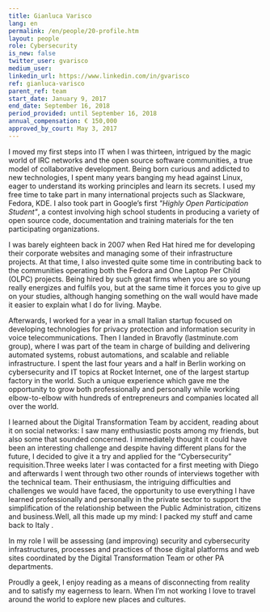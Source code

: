 ```yaml
---
title: Gianluca Varisco
lang: en
permalink: /en/people/20-profile.htm
layout: people
role: Cybersecurity
is_new: false
twitter_user: gvarisco
medium_user:
linkedin_url: https://www.linkedin.com/in/gvarisco
ref: gianluca-varisco
parent_ref: team
start_date: January 9, 2017
end_date: September 16, 2018
period_provided: until September 16, 2018
annual_compensation: € 150,000
approved_by_court: May 3, 2017
---
```

I moved my first steps into IT when I was thirteen, intrigued by the magic world of IRC networks and the open source software communities, a true model of collaborative development. Being born curious and  addicted to new technologies, I spent many years  banging my head against Linux, eager to understand its working principles and learn its secrets. I used my free time to take part in many international projects such as Slackware, Fedora, KDE. I also took part in Google’s first *"Highly Open Participation Student"*, a contest involving high school students in producing a variety of  open source code, documentation and training materials for the ten participating organizations.

I was barely eighteen back in 2007 when Red Hat hired me for developing their corporate websites and managing some of their infrastructure projects. At that time, I also invested quite some time in contributing back to the communities operating both the Fedora and One Laptop Per Child (OLPC) projects. Being hired by such great firms when you are so young really energizes and fulfils you, but at the same time it forces you to give up on your studies, although hanging something on the wall would have made it easier to explain what I do for living. Maybe.

Afterwards, I worked for a year in a small Italian startup focused on developing technologies for privacy protection and information security in voice telecommunications. Then I landed in Bravofly (lastminute.com group), where I was part of the team in charge of building and delivering  automated systems, robust automations, and scalable and reliable infrastructure. I spent the last four years and a half in Berlin working on cybersecurity and IT topics at Rocket Internet, one of the largest startup factory in the world. Such a unique experience which gave me the opportunity to grow both professionally and personally while working elbow-to-elbow with hundreds of entrepreneurs and companies located all over the world.

I learned about the Digital Transformation Team by accident, reading about it on social networks: I saw many enthusiastic posts among my friends, but also some that sounded concerned. I immediately thought it could have been an interesting challenge and despite having different plans for the future, I decided to give it a try and applied for the “Cybersecurity” requisition.Three weeks later I was contacted for a first meeting with Diego and afterwards I went through two other rounds of interviews together with the technical team. Their enthusiasm, the intriguing difficulties and challenges we would have faced, the opportunity to use everything I have learned professionally and personally in the private sector to support the simplification of the relationship between the Public Administration, citizens and business.Well, all this made up my mind: I packed my stuff and came back to Italy .

In my role I will be assessing (and improving) security and cybersecurity infrastructures, processes and practices of those digital platforms and web sites coordinated by the Digital Transformation Team or other PA departments.

Proudly a geek, I enjoy reading as a means of disconnecting from reality and to satisfy my eagerness to learn.  When I’m not working I love to travel around the world to explore new places and cultures.

